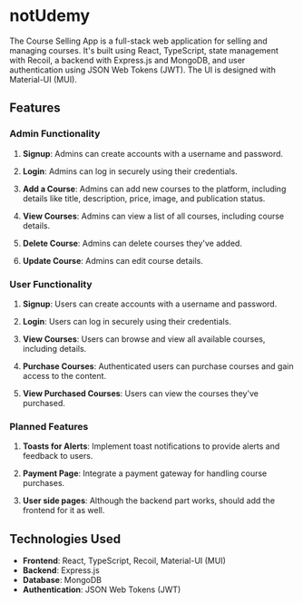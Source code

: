 # notUdemy


The Course Selling App is a full-stack web application for selling and managing courses. It's built using React, TypeScript, state management with Recoil, a backend with Express.js and MongoDB, and user authentication using JSON Web Tokens (JWT). The UI is designed with Material-UI (MUI).

## Features

### Admin Functionality

1. **Signup**: Admins can create accounts with a username and password.

2. **Login**: Admins can log in securely using their credentials.

3. **Add a Course**: Admins can add new courses to the platform, including details like title, description, price, image, and publication status.

4. **View Courses**: Admins can view a list of all courses, including course details.

5. **Delete Course**: Admins can delete courses they've added.

6. **Update Course**: Admins can edit course details.

### User Functionality

1. **Signup**: Users can create accounts with a username and password.

2. **Login**: Users can log in securely using their credentials.

3. **View Courses**: Users can browse and view all available courses, including details.

4. **Purchase Courses**: Authenticated users can purchase courses and gain access to the content.

5. **View Purchased Courses**: Users can view the courses they've purchased.

### Planned Features

1. **Toasts for Alerts**: Implement toast notifications to provide alerts and feedback to users.

2. **Payment Page**: Integrate a payment gateway for handling course purchases.

3. **User side pages**: Although the backend part works, should add the frontend for it as well.

## Technologies Used

- **Frontend**: React, TypeScript, Recoil, Material-UI (MUI)
- **Backend**: Express.js
- **Database**: MongoDB
- **Authentication**: JSON Web Tokens (JWT)

